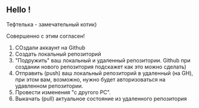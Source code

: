 ## Hello !

Тефтелька - замечательный котик)

Совершенно с этим согласен!
1. СОздали аккаунт на Github
2. Создать локальный репозиторий
3. "Подружить" ваш локальный и удаленный репозитории. Github при создании нового репозитория подскажет как это можно сделать) 
4. Отправить (push) ваш локальный репозиторий в удаленный (на GH), при этом вам, возможно, нужно будет авторизоваться на удавленном репозитории.
5. Провести изменения "с другого PC".
6. Выкачать (pull) актуальное состояние из удаленного репозитория